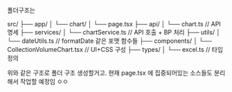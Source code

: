 폴더구조는 

src/
├── app/
│   └── chart/
│       └── page.tsx
├── api/
│   └── chart.ts             // API 명세 
├── services/
│   └── chartService.ts      // API 호출 + BP 처리 
├── utils/
│   └── dateUtils.ts         // formatDate 같은 포맷 함수들
├── components/
│   └── CollectionVolumeChart.tsx // UI+CSS 구성
├── types/
│   └── excel.ts // 타입 정의 

위와 같은 구조로 폴더 구조 생성할거고. 현재 page.tsx 에 집중되어있는 
소스들도 분리해서 작업할 예정임 ㅇㅇ

